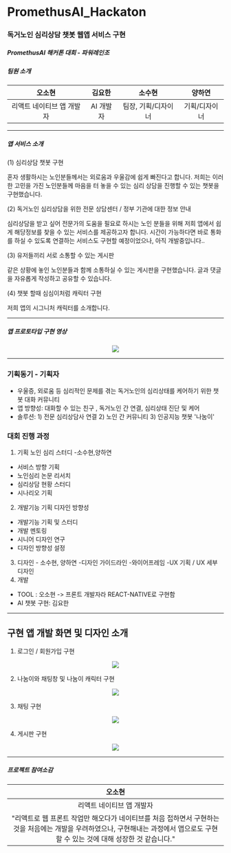 # PromethusAI_Hackaton
<h3> 독거노인 심리상담 챗봇 웹앱 서비스 구현 </h3>
<h5> PromethusAI 해커톤 대회 - 파워레인조 </h5>
<h5> 팀원 소개 </h5>

|오소현|김요한|소수현|양하연|
|:---:|:---:|:---:|:---:|
|리액트 네이티브 앱 개발자|AI 개발자|팀장, 기획/디자이너|기획/디자이너|


***

<h5> 앱 서비스 소개</h5> 
(1) 심리상담 챗봇 구현
<p> 혼자 생활하시는 노인분들께서는 외로움과 우울감에 쉽게 빠진다고 합니다. 저희는 이러한 고민을 가진 노인분들께 마음을 터 놓을 수 있는 심리 상담을 진행할 수 있는 챗봇을 구현했습니다.</p>
(2) 독거노인 심리상담을 위한 전문 상담센터 / 정부 기관에 대한 정보 안내 
<p> 심리상담을 받고 싶어 전문가의 도움을 필요로 하시는 노인 분들을 위해 저희 앱에서 쉽게 해당정보를 찾을 수 있는 서비스를 제공하고자 합니다. 시간이 가능하다면 바로 통화를 하실 수 있도록 연결하는 서비스도 구현할 예정이었으나, 아직 개발중입니다..</p>
(3) 유저들끼리 서로 소통할 수 있는 게시판
<p> 같은 상황에 놓인 노인분들과 함께 소통하실 수 있는 게시판을 구현했습니다. 글과 댓글을 자유롭게 작성하고 공유할 수 있습니다. </p>
(4) 챗봇 할때 심심이처럼 캐릭터 구현
<p> 저희 앱의 시그니처 캐릭터를 소개합니다. </p>

***

##### 앱 프로토타입 구현 영상
<p align="center">
  <img src="https://user-images.githubusercontent.com/53892427/221406176-a3486c56-d277-4703-916d-81ae1dd94612.gif">
</p>

***

### 기획동기 - 기획자
- 우울증, 외로움 등 심리적인 문제를 겪는 독거노인의 심리상태를 케어하기 위한 챗봇 대화 커뮤니티
- 앱 방향성: 대화할 수 있는 친구 , 독거노인 간 연결, 심리상태 진단 및 케어
- 솔루션: 1) 전문 심리상담사 연결 2) 노인 간 커뮤니티 3) 인공지능 챗봇 '나눔이'

### 대회 진행 과정
1) 기획 노인 심리 스터디 -소수현,양하연
- 서비스 방향 기획
- 노인심리 논문 리서치
- 심리상담 현황 스터디
- 시나리오 기획
2) 개발기능 기획 디자인 방향성
- 개발기능 기획 및 스터디
- 개발 멘토링
- 시니어 디자인 연구
- 디자인 방향성 설정
3) 디자인 - 소수현, 양하연
-디자인 가이드라인
-와이어프레임
-UX 기획 / UX 세부 디자인
4) 개발 
- TOOL : 오소현 -> 프론트 개발자라 REACT-NATIVE로 구현함
- AI 챗봇 구현: 김요한 

***

## 구현 앱 개발 화면 및 디자인 소개
1.  로그인 / 회원가입 구현
<p align="center">
  <img src="https://user-images.githubusercontent.com/53892427/221407113-5d1d7b60-bbe0-4fc8-b3ca-88d87a804da0.png">
</p>

2. 나눔이와 채팅창 및 나눔이 캐릭터 구현
<p align="center">
  <img src="https://user-images.githubusercontent.com/53892427/221407054-132c90a6-9214-4e77-b559-b57bb5c9de6a.png">
</p>

3. 채팅 구현
<p align="center">
  <img src="https://user-images.githubusercontent.com/53892427/221407083-9ab9fd4a-cf29-4dc1-b9c4-a3e16c7d5e4f.png">
</p>

4. 게시판 구현
<p align="center">
  <img src="https://user-images.githubusercontent.com/53892427/221407094-83f6cc07-58d5-4c63-9320-31838097c731.png">
</p>

***

##### 프로젝트 참여소감
|오소현|
|:---:|
|리액트 네이티브 앱 개발자|
|"리액트로 웹 프론트 작업만 해오다가 네이티브를 처음 접하면서 구현하는 것을 처음에는 개발을 우려하였으나, 구현해내는 과정에서 앱으로도 구현할 수 있는 것에 대해 성장한 것 같습니다." |
